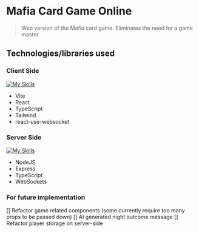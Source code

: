 # Mafia Card Game Online

> Web version of the Mafia card game. Eliminates the need for a game master.

## Technologies/libraries used
### Client Side
[![My Skills](https://skillicons.dev/icons?i=vite,react,ts,tailwind)](https://skillicons.dev)
- Vite
- React
- TypeScript
- Tailwind
- react-use-websocket

### Server Side
[![My Skills](https://skillicons.dev/icons?i=nodejs,express,ts)](https://skillicons.dev)
- NodeJS
- Express
- TypeScript
- WebSockets


### For future implementation
[] Refactor game related components (some currently require too many props to be passed down)
[] AI generated night outcome message
[] Refactor player storage on server-side 
